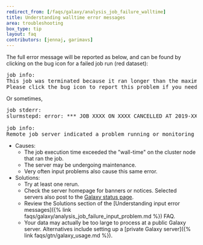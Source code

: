 ```yaml
---
redirect_from: [/faqs/galaxy/analysis_job_failure_walltime]
title: Understanding walltime error messages
area: troubleshooting
box_type: tip
layout: faq
contributors: [jennaj, garimavs]
---
```


The full error message will be reported as below, and can be found by clicking on the bug icon for a failed job run (red dataset):
<pre>
job info:
This job was terminated because it ran longer than the maximum allowed job run time.
Please click the bug icon to report this problem if you need help.
</pre>
Or sometimes,
<pre>
job stderr:
slurmstepd: error: *** JOB XXXX ON XXXX CANCELLED AT 2019-XX-XXTXX:XX:XX DUE TO TIME LIMIT ***

job info:
Remote job server indicated a problem running or monitoring this job.
</pre>

- Causes:
    - The job execution time exceeded the "wall-time" on the cluster node that ran the job.
    - The server may be undergoing maintenance.
    - Very often input problems also cause this same error.
- Solutions:
    - Try at least one rerun.
    - Check the server homepage for banners or notices. Selected servers also post to the [Galaxy status page](https://status.galaxyproject.org/).
    - Review the Solutions section of the [Understanding input error messages]({% link faqs/galaxy/analysis_job_failure_input_problem.md %}) FAQ.
    - Your data may actually be too large to process at a public Galaxy server. Alternatives include setting up a [private Galaxy server]({% link faqs/gtn/galaxy_usage.md %}).
